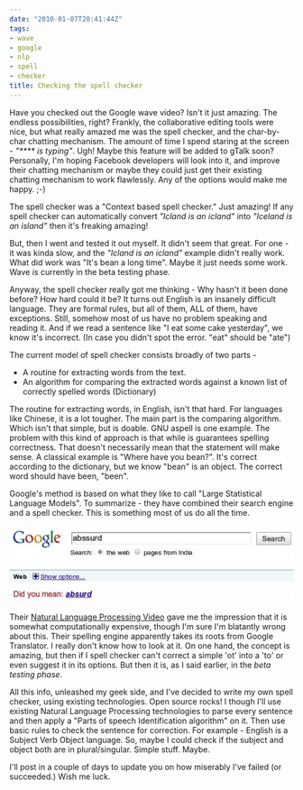 ```yaml
---
date: "2010-01-07T20:41:44Z"
tags:
- wave
- google
- nlp
- spell
- checker
title: Checking the spell checker
---
```


Have you checked out the Google wave video? Isn't it just amazing. The endless possibilities, right? Frankly, the collaborative editing tools were nice, but what really amazed me was the spell checker, and the char-by-char chatting mechanism. The amount of time I spend staring at the screen - *"\*\*\*\* is typing"*. Ugh! Maybe this feature will be added to gTalk soon? Personally, I'm hoping Facebook developers will look into it, and improve their chatting mechanism or maybe they could just get their existing chatting mechanism to work flawlessly. Any of the options would make me happy. ;-)

The spell checker was a "Context based spell checker." Just amazing! If any spell checker can automatically convert *"Icland is an icland"* into *"Iceland is an island"* then it's freaking amazing!

But, then I went and tested it out myself. It didn't seem that great. For one - it was kinda slow, and the *"Icland is an icland"* example didn't really work. What did work was "It's bean a long time". Maybe it just needs some work. Wave *is* currently in the beta testing phase.

Anyway, the spell checker really got me thinking - Why hasn't it been done before? How hard could it be? It turns out English is an insanely difficult language. They are formal rules, but all of them, ALL of them, have exceptions. Still, somehow most of us have no problem speaking and reading it. And if we read a sentence like "I eat some cake yesterday", we know it's incorrect. (In case you didn't spot the error. "eat" should be "ate")

The current model of spell checker consists broadly of two parts -

* A routine for extracting words from the text.
* An algorithm for comparing the extracted words against a known list of correctly spelled words (Dictionary)

The routine for extracting words, in English, isn't that hard. For languages like Chinese, it is a lot tougher. The main part is the comparing algorithm. Which isn't that simple, but is doable. GNU aspell is one example. The problem with this kind of approach is that while is guarantees spelling correctness. That doesn't necessarily mean that the statement will make sense. A classical example is "Where have you bean?". It's correct according to the dictionary, but we know "bean" is an object. The correct word should have been, "been".

Google's method is based on what they like to call "Large Statistical Language Models". To summarize - they have combined their search engine and a spell checker. This is something most of us do all the time.

![spelling](/blog/images/2010/01/07/spelling.jpeg)

Their <a href="http://www.youtube.com/watch?v=Sx3Fpw0XCXk">Natural Language Processing Video</a> gave me the impression that it is somewhat computationally expensive, though I'm sure I'm blatantly wrong about this. Their spelling engine apparently takes its roots from Google Translator. I really don't know how to look at it. On one hand, the concept is amazing, but then if I spell checker can't correct a simple 'ot' into a 'to' or even suggest it in its options. But then it is, as I said earlier, in the *beta testing phase*.

All this info, unleashed my geek side, and I've decided to write my own spell checker, using existing technologies. Open source rocks! I though I'll use existing Natural Language Processing technologies to parse every sentence and then apply a "Parts of speech Identification algorithm" on it. Then use basic rules to check the sentence for correction. For example - English is a Subject Verb Object language. So, maybe I could check if the subject and object both are in plural/singular. Simple stuff. Maybe.

I'll post in a couple of days to update you on how miserably I've failed (or succeeded.) Wish me luck.
